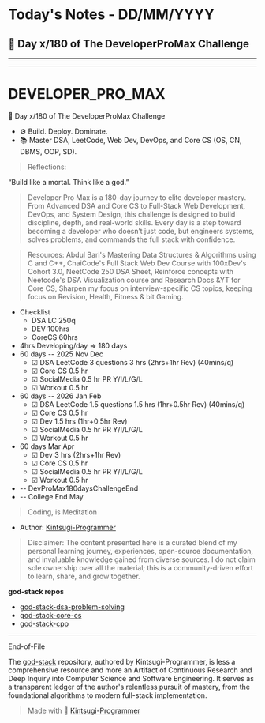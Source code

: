 # Today's Notes - DD/MM/YYYY
## 👾 Day x/180 of The DeveloperProMax Challenge 
---

---
# DEVELOPER_PRO_MAX
👾 Day x/180 of The DeveloperProMax Challenge 
- ⚙️ Build. Deploy. Dominate.
- 📚 Master DSA, LeetCode, Web Dev, DevOps, and Core CS (OS, CN, DBMS, OOP, SD). 

> Reflections: 

“Build like a mortal. Think like a god.”

> Developer Pro Max is a 180-day journey to elite developer mastery. From Advanced DSA and Core CS to Full-Stack Web Development, DevOps, and System Design, this challenge is designed to build discipline, depth, and real-world skills. Every day is a step toward becoming a developer who doesn’t just code, but engineers systems, solves problems, and commands the full stack with confidence.

> Resources: Abdul Bari's Mastering Data Structures & Algorithms using C and C++, ChaiCode's Full Stack Web Dev Course with 100xDev's Cohort 3.0, NeetCode 250 DSA Sheet, Reinforce concepts with Neetcode's DSA Visualization course and Research Docs &YT for Core CS, Sharpen my focus on interview-specific CS topics, keeping focus on Revision, Health, Fitness & bit Gaming.

- Checklist
  - DSA LC 250q
  - DEV 100hrs
  - CoreCS 60hrs
- 4hrs Developing/day => 180 days
- 60 days -- 2025 Nov Dec
  - ☑ DSA LeetCode 3 questions 3 hrs (2hrs+1hr Rev) (40mins/q)
  - ☑ Core CS 0.5 hr
  - ☑ SocialMedia 0.5 hr PR Y/I/L/G/L
  - ☑ Workout 0.5 hr
- 60 days -- 2026 Jan Feb
  - ☑ DSA LeetCode 1.5 questions 1.5 hrs (1hr+0.5hr Rev) (40mins/q)
  - ☑ Core CS 0.5 hr
  - ☑ Dev 1.5 hrs (1hr+0.5hr Rev)
  - ☑ SocialMedia 0.5 hr PR Y/I/L/G/L
  - ☑ Workout 0.5 hr
- 60 days Mar Apr
  - ☑ Dev 3 hrs (2hrs+1hr Rev)
  - ☑ Core CS 0.5 hr
  - ☑ SocialMedia 0.5 hr PR Y/I/L/G/L
  - ☑ Workout 0.5 hr
- -- DevProMax180daysChallengeEnd
- -- College End May

> Coding, is Meditation

- Author: [Kintsugi-Programmer](https://github.com/kintsugi-programmer)

> Disclaimer: The content presented here is a curated blend of my personal learning journey, experiences, open-source documentation, and invaluable knowledge gained from diverse sources. I do not claim sole ownership over all the material; this is a community-driven effort to learn, share, and grow together.

**god-stack repos**
- [god-stack-dsa-problem-solving](https://github.com/kintsugi-programmer/god-stack-dsa-problem-solving)
- [god-stack-core-cs](https://github.com/kintsugi-programmer/god-stack-core-cs)
- [god-stack-cpp](https://github.com/kintsugi-programmer/god-stack-cpp)

---
End-of-File

The [god-stack](https://github.com/kintsugi-programmer/god-stack) repository, authored by Kintsugi-Programmer, is less a comprehensive resource and more an Artifact of Continuous Research and Deep Inquiry into Computer Science and Software Engineering. It serves as a transparent ledger of the author's relentless pursuit of mastery, from the foundational algorithms to modern full-stack implementation.

> Made with 💚 [Kintsugi-Programmer](https://github.com/kintsugi-programmer)